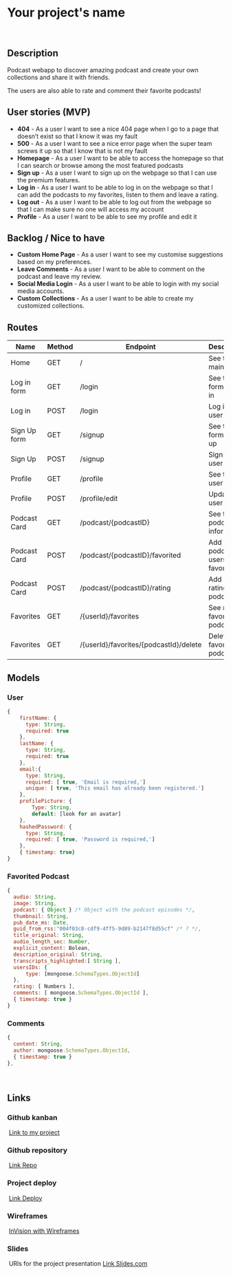 # Your project's name
​
## Description
Podcast webapp to discover amazing podcast and create your own collections and share it with friends. 

The users are also able to rate and comment their favorite podcasts!
​
## User stories (MVP)
* **404** - As a user I want to see a nice 404 page when I go to a page that doesn’t exist so that I know it was my fault
​
* **500** - As a user I want to see a nice error page when the super team screws it up so that I know that is not my fault
​
* **Homepage** - As a user I want to be able to access the homepage so that I can search or browse among the most featured podcasts 
​
* **Sign up** - As a user I want to sign up on the webpage so that I can use the premium features.
​
* **Log in** - As a user I want to be able to log in on the webpage so that I can add the podcasts to my favorites, listen to them and leave a rating.
​
* **Log out** - As a user I want to be able to log out from the webpage so that I can make sure no one will access my account
​
* **Profile** - As a user I want to be able to see my profile and edit it
​
​
​
## Backlog / Nice to have
* **Custom Home Page** - As a user I want to see my customise suggestions based on my preferences.
​
* **Leave Comments** - As a user I want to be able to comment on the podcast and leave my review.
​
* **Social Media Login** - As a user I want to be able to login with my social media accounts.
​
* **Custom Collections** - As a user I want to be able to create my customized collections.
​
​
## Routes
| Name            | Method | Endpoint                      | Description                                      | Body                                | Redirects       |
| --------------- | ------ | ----------------------------- | ------------------------------------------------ | ----------------------------------  | --------------- |
| Home            | GET    | /                             | See the main page                                |                                     |                 |
| Log in form     | GET    | /login                        | See the form to log in                           |                                     |                 |
| Log in          | POST   | /login                        | Log in the user                                  | {mail, password}                    | /               |
| Sign Up form    | GET    | /signup                       | See the form to sign up                          |                                     |                 |
| Sign Up         | POST   | /signup                       | Sign up a user                                   | {mail, password}                    | /profile        |
| Profile         | GET    | /profile                      | See the user profile                             | {mail, username}                    |                 |
| Profile         | POST   | /profile/edit                 | Update the user profile                          | {mail, username}                    | /profile        |
| Podcast Card    | GET    | /podcast/{podcastID}       | See the podcast information                         | {podcastId, podcastInfo...}         |                 |
| Podcast Card    | POST   | /podcast/{podcastID}/favorited    | Add a podcast to users favorites             | {podcastId, podcastInfo...}         |/login or  /podcast/{podcastID}|
| Podcast Card    | POST   | /podcast/{podcastID}/rating    | Add a rating to a podcast                       | {podcastId, rating}                 |/login or  /podcast/{podcastID}|
| Favorites       | GET    | /{userId}/favorites           | See my favorited podcasts                        | {podcastId}                         |                  |
| Favorites       | GET    | /{userId}/favorites/{podcastId}/delete    | Delet a favorited podcast            | {podcastId}                          |/favorites       

## Models
### User
```js
{
    firstName: { 
      type: String,
      required: true
    },
    lastName: { 
      type: String,
      required: true
    },
    email:{ 
      type: String,
      required: [ true, 'Email is required,']
      unique: [ true, 'This email has already been registered.']
    },
    profilePicture: {
        Type: String,
        default: [look for an avatar]
    },
    hashedPassword: { 
      type: String,
      required: [ true, 'Password is required,']
    },
    { timestamp: true} 
}
```
### Favorited Podcast
```js
{ 
  audio: String,
  image: String,
  podcast: { Object } /* Object with the podcast episodes */,
  thumbnail: String,
  pub_date_ms: Date,
  guid_from_rss:"004f03c8-cdf9-4ff5-9d89-b2147f8d55cf" /* ? */,
  title_original: String,
  audio_length_sec: Number,
  explicit_content: Bolean,
  description_original: String,
  transcripts_highlighted:[ String ],
  usersIDs: {
      type: [mongoose.SchemaTypes.ObjectId]
  },
  rating: [ Numbers ],
  comments: [ mongoose.SchemaTypes.ObjectId ],
  { timestamp: true } 
}
```
### Comments
```js
{   
  content: String,
  author: mongoose.SchemaTypes.ObjectId,
  { timestamp: true } 
},
```
​
## Links
### Github kanban
​
[Link to my project]()
​
### Github repository
​
[Link Repo]()
​
### Project deploy
​
[Link Deploy]()
​
### Wireframes
​
[InVision with Wireframes]()
​
### Slides
​
URls for the project presentation
[Link Slides.com]()
